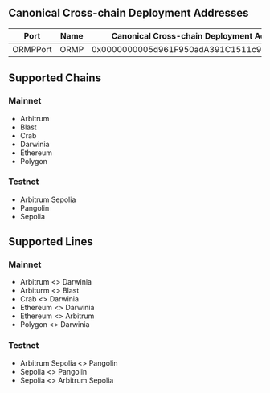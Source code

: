 ## Canonical Cross-chain Deployment Addresses
| Port                            |   Name     |  Canonical Cross-chain Deployment Address  |
|---------------------------------|------------|--------------------------------------------|
| ORMPPort                        |   ORMP     | 0x0000000005d961F950adA391C1511c92bbc64D9F |

## Supported Chains
### Mainnet
- Arbitrum
- Blast
- Crab
- Darwinia
- Ethereum
- Polygon

### Testnet
- Arbitrum Sepolia
- Pangolin
- Sepolia

## Supported Lines
### Mainnet
- Arbitrum <> Darwinia
- Arbiturm <> Blast
- Crab <> Darwinia
- Ethereum <> Darwinia
- Ethereum <> Arbitrum
- Polygon <> Darwinia

### Testnet
- Arbitrum Sepolia <> Pangolin
- Sepolia <> Pangolin
- Sepolia <> Arbitrum Sepolia
